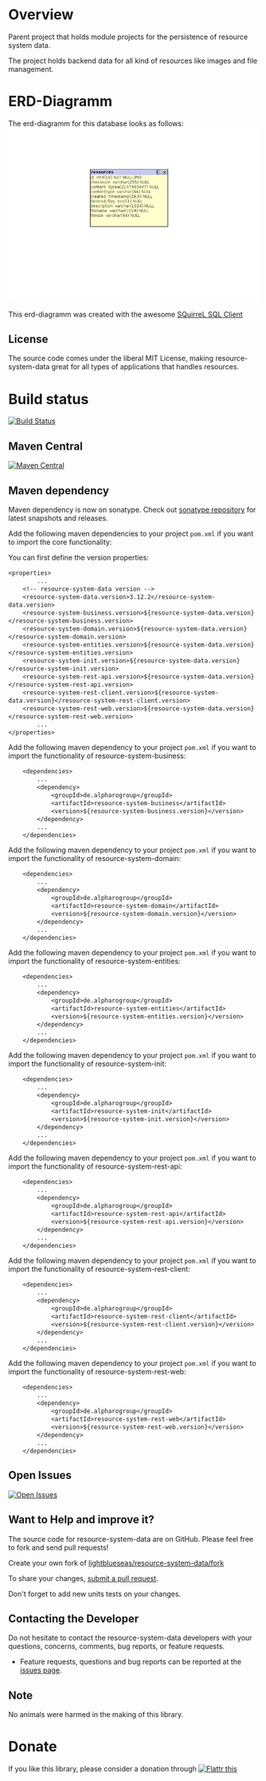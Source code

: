 # Overview

Parent project that holds module projects for the persistence of resource system data.

The project holds backend data for all kind of resources like images and file management.

# ERD-Diagramm

The erd-diagramm for this database looks as follows: ![erd-diagramm](https://github.com/lightblueseas/resource-system-data/blob/develop/resource-system-init/src/main/resources/erd/erd-diagramm-resourcesystem.png)

This erd-diagramm was created with the awesome [SQuirreL SQL Client](http://squirrel-sql.sourceforge.net/)

## License

The source code comes under the liberal MIT License, making resource-system-data great for all types of applications that handles resources.

# Build status
[![Build Status](https://travis-ci.org/lightblueseas/resource-system-data.svg?branch=master)](https://travis-ci.org/lightblueseas/resource-system-data)

## Maven Central

[![Maven Central](https://maven-badges.herokuapp.com/maven-central/de.alpharogroup/resource-system-data/badge.svg)](https://maven-badges.herokuapp.com/maven-central/de.alpharogroup/resource-system-data)

## Maven dependency

Maven dependency is now on sonatype.
Check out [sonatype repository](https://oss.sonatype.org/index.html#nexus-search;gav~de.alpharogroup~resource-system-data~~~) for latest snapshots and releases.

Add the following maven dependencies to your project `pom.xml` if you want to import the core functionality:

You can first define the version properties:

	<properties>
			...
		<!-- resource-system-data version -->
		<resource-system-data.version>3.12.2</resource-system-data.version>
		<resource-system-business.version>${resource-system-data.version}</resource-system-business.version>
		<resource-system-domain.version>${resource-system-data.version}</resource-system-domain.version>
		<resource-system-entities.version>${resource-system-data.version}</resource-system-entities.version>
		<resource-system-init.version>${resource-system-data.version}</resource-system-init.version>
		<resource-system-rest-api.version>${resource-system-data.version}</resource-system-rest-api.version>
		<resource-system-rest-client.version>${resource-system-data.version}</resource-system-rest-client.version>
		<resource-system-rest-web.version>${resource-system-data.version}</resource-system-rest-web.version>
			...
	</properties>

Add the following maven dependency to your project `pom.xml` if you want to import the functionality of resource-system-business:

		<dependencies>
			...
			<dependency>
				<groupId>de.alpharogroup</groupId>
				<artifactId>resource-system-business</artifactId>
				<version>${resource-system-business.version}</version>
			</dependency>
			...
		</dependencies>

Add the following maven dependency to your project `pom.xml` if you want to import the functionality of resource-system-domain:

		<dependencies>
			...
			<dependency>
				<groupId>de.alpharogroup</groupId>
				<artifactId>resource-system-domain</artifactId>
				<version>${resource-system-domain.version}</version>
			</dependency>
			...
		</dependencies>

Add the following maven dependency to your project `pom.xml` if you want to import the functionality of resource-system-entities:

		<dependencies>
			...
			<dependency>
				<groupId>de.alpharogroup</groupId>
				<artifactId>resource-system-entities</artifactId>
				<version>${resource-system-entities.version}</version>
			</dependency>
			...
		</dependencies>

Add the following maven dependency to your project `pom.xml` if you want to import the functionality of resource-system-init:

		<dependencies>
			...
			<dependency>
				<groupId>de.alpharogroup</groupId>
				<artifactId>resource-system-init</artifactId>
				<version>${resource-system-init.version}</version>
			</dependency>
			...
		</dependencies>

Add the following maven dependency to your project `pom.xml` if you want to import the functionality of resource-system-rest-api:

		<dependencies>
			...
			<dependency>
				<groupId>de.alpharogroup</groupId>
				<artifactId>resource-system-rest-api</artifactId>
				<version>${resource-system-rest-api.version}</version>
			</dependency>
			...
		</dependencies>

Add the following maven dependency to your project `pom.xml` if you want to import the functionality of resource-system-rest-client:

		<dependencies>
			...
			<dependency>
				<groupId>de.alpharogroup</groupId>
				<artifactId>resource-system-rest-client</artifactId>
				<version>${resource-system-rest-client.version}</version>
			</dependency>
			...
		</dependencies>

Add the following maven dependency to your project `pom.xml` if you want to import the functionality of resource-system-rest-web:

		<dependencies>
			...
			<dependency>
				<groupId>de.alpharogroup</groupId>
				<artifactId>resource-system-rest-web</artifactId>
				<version>${resource-system-rest-web.version}</version>
			</dependency>
			...
		</dependencies>
		
		 
## Open Issues
[![Open Issues](https://img.shields.io/github/issues/astrapi69/resource-system-data.svg?style=flat)](https://github.com/astrapi69/resource-system-data/issues) 


## Want to Help and improve it? ###

The source code for resource-system-data are on GitHub. Please feel free to fork and send pull requests!

Create your own fork of [lightblueseas/resource-system-data/fork](https://github.com/lightblueseas/resource-system-data/fork)

To share your changes, [submit a pull request](https://github.com/lightblueseas/resource-system-data/pull/new/master).

Don't forget to add new units tests on your changes.

## Contacting the Developer

Do not hesitate to contact the resource-system-data developers with your questions, concerns, comments, bug reports, or feature requests.
- Feature requests, questions and bug reports can be reported at the [issues page](https://github.com/lightblueseas/resource-system-data/issues).

## Note

No animals were harmed in the making of this library.

# Donate

If you like this library, please consider a donation through 
<a href="https://flattr.com/submit/auto?fid=r7vp62&url=https%3A%2F%2Fgithub.com%2Flightblueseas%2Fresource-system-data" target="_blank">
<img src="http://button.flattr.com/flattr-badge-large.png" alt="Flattr this" title="Flattr this" border="0">
</a>
